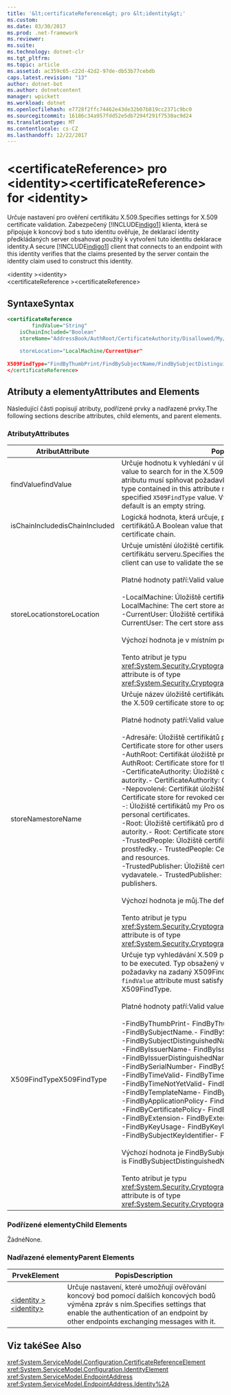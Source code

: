 ```yaml
---
title: '&lt;certificateReference&gt; pro &lt;identity&gt;'
ms.custom: 
ms.date: 03/30/2017
ms.prod: .net-framework
ms.reviewer: 
ms.suite: 
ms.technology: dotnet-clr
ms.tgt_pltfrm: 
ms.topic: article
ms.assetid: ac359c65-c22d-42d2-97de-db53b77cebdb
caps.latest.revision: "13"
author: dotnet-bot
ms.author: dotnetcontent
manager: wpickett
ms.workload: dotnet
ms.openlocfilehash: e7728f2ffc74462e43de32b07b819cc2371c9bc0
ms.sourcegitcommit: 16186c34a957fdd52e5db7294f291f7530ac9d24
ms.translationtype: MT
ms.contentlocale: cs-CZ
ms.lasthandoff: 12/22/2017
---
```

# <a name="ltcertificatereferencegt-for-ltidentitygt"></a><span data-ttu-id="3d5a5-102">&lt;certificateReference&gt; pro &lt;identity&gt;</span><span class="sxs-lookup"><span data-stu-id="3d5a5-102">&lt;certificateReference&gt; for &lt;identity&gt;</span></span>
<span data-ttu-id="3d5a5-103">Určuje nastavení pro ověření certifikátu X.509.</span><span class="sxs-lookup"><span data-stu-id="3d5a5-103">Specifies settings for X.509 certificate validation.</span></span> <span data-ttu-id="3d5a5-104">Zabezpečený [!INCLUDE[indigo1](../../../../../includes/indigo1-md.md)] klienta, která se připojuje k koncový bod s tuto identitu ověřuje, že deklarací identity předkládaných server obsahovat použitý k vytvoření tuto identitu deklarace identity.</span><span class="sxs-lookup"><span data-stu-id="3d5a5-104">A secure [!INCLUDE[indigo1](../../../../../includes/indigo1-md.md)] client that connects to an endpoint with this identity verifies that the claims presented by the server contain the identity claim used to construct this identity.</span></span>  
  
 <span data-ttu-id="3d5a5-105">\<identity ></span><span class="sxs-lookup"><span data-stu-id="3d5a5-105">\<identity></span></span>  
<span data-ttu-id="3d5a5-106">\<certificateReference ></span><span class="sxs-lookup"><span data-stu-id="3d5a5-106">\<certificateReference></span></span>  
  
## <a name="syntax"></a><span data-ttu-id="3d5a5-107">Syntaxe</span><span class="sxs-lookup"><span data-stu-id="3d5a5-107">Syntax</span></span>  
  
```xml  
<certificateReference   
        findValue="String"   
    isChainIncluded="Boolean"  
    storeName="AddressBook/AuthRoot/CertificateAuthority/Disallowed/My/Root/TrustedPeople/TrustedPublisher"storeName="  
  
    storeLocation="LocalMachine/CurrentUser"  
  
X509FindType="FindByThumbPrint/FindBySubjectName/FindBySubjectDistinguishedName/FindByIssuerName/FindByIssuerDistinguishedName/FindBySerialNumber/FindByTimeValid/FindByTimeNotYetValid/FindByTemplateName/FindByApplicationPolicy/FindByCertificatePolicy/FindByExtension/FindByKeyUsage/FindBySubjectKeyIdentifier"  
</certificateReference>  
```  
  
## <a name="attributes-and-elements"></a><span data-ttu-id="3d5a5-108">Atributy a elementy</span><span class="sxs-lookup"><span data-stu-id="3d5a5-108">Attributes and Elements</span></span>  
 <span data-ttu-id="3d5a5-109">Následující části popisují atributy, podřízené prvky a nadřazené prvky.</span><span class="sxs-lookup"><span data-stu-id="3d5a5-109">The following sections describe attributes, child elements, and parent elements.</span></span>  
  
### <a name="attributes"></a><span data-ttu-id="3d5a5-110">Atributy</span><span class="sxs-lookup"><span data-stu-id="3d5a5-110">Attributes</span></span>  
  
|<span data-ttu-id="3d5a5-111">Atribut</span><span class="sxs-lookup"><span data-stu-id="3d5a5-111">Attribute</span></span>|<span data-ttu-id="3d5a5-112">Popis</span><span class="sxs-lookup"><span data-stu-id="3d5a5-112">Description</span></span>|  
|---------------|-----------------|  
|<span data-ttu-id="3d5a5-113">findValue</span><span class="sxs-lookup"><span data-stu-id="3d5a5-113">findValue</span></span>|<span data-ttu-id="3d5a5-114">Určuje hodnotu k vyhledání v úložišti certifikátů X.509.</span><span class="sxs-lookup"><span data-stu-id="3d5a5-114">Specifies the value to search for in the X.509 certificate store.</span></span> <span data-ttu-id="3d5a5-115">Typ obsažený v tomto atributu musí splňovat požadavky na zadané `X509FindType` hodnotu.</span><span class="sxs-lookup"><span data-stu-id="3d5a5-115">The type contained in this attribute must satisfy the requirements of the specified `X509FindType` value.</span></span> <span data-ttu-id="3d5a5-116">Výchozí hodnota je prázdný řetězec.</span><span class="sxs-lookup"><span data-stu-id="3d5a5-116">The default is an empty string.</span></span>|  
|<span data-ttu-id="3d5a5-117">isChainIncluded</span><span class="sxs-lookup"><span data-stu-id="3d5a5-117">isChainIncluded</span></span>|<span data-ttu-id="3d5a5-118">Logická hodnota, která určuje, pokud se provádí ověření pomocí řetěz certifikátů.</span><span class="sxs-lookup"><span data-stu-id="3d5a5-118">A Boolean value that specifies if the validation is done using a certificate chain.</span></span>|  
|<span data-ttu-id="3d5a5-119">storeLocation</span><span class="sxs-lookup"><span data-stu-id="3d5a5-119">storeLocation</span></span>|<span data-ttu-id="3d5a5-120">Určuje umístění úložiště certifikátů, které může klient použít pro ověření certifikátu serveru.</span><span class="sxs-lookup"><span data-stu-id="3d5a5-120">Specifies the location of the certificate store that the client can use to validate the server’s certificate.</span></span><br /><br /> <span data-ttu-id="3d5a5-121">Platné hodnoty patří:</span><span class="sxs-lookup"><span data-stu-id="3d5a5-121">Valid values include the following:</span></span><br /><br /> <span data-ttu-id="3d5a5-122">-LocalMachine: Úložiště certifikátů přiřazené k místnímu počítači.</span><span class="sxs-lookup"><span data-stu-id="3d5a5-122">-   LocalMachine: The cert store assigned to the local machine.</span></span><br /><span data-ttu-id="3d5a5-123">-CurrentUser: Úložiště certifikátů přiřazená aktuálnímu uživateli.</span><span class="sxs-lookup"><span data-stu-id="3d5a5-123">-   CurrentUser: The cert store assigned to the current user.</span></span><br /><br /> <span data-ttu-id="3d5a5-124">Výchozí hodnota je v místním počítači.</span><span class="sxs-lookup"><span data-stu-id="3d5a5-124">The default value is LocalMachine.</span></span><br /><br /> <span data-ttu-id="3d5a5-125">Tento atribut je typu <xref:System.Security.Cryptography.X509Certificates.StoreLocation>.</span><span class="sxs-lookup"><span data-stu-id="3d5a5-125">This attribute is of type <xref:System.Security.Cryptography.X509Certificates.StoreLocation>.</span></span>|  
|<span data-ttu-id="3d5a5-126">storeName</span><span class="sxs-lookup"><span data-stu-id="3d5a5-126">storeName</span></span>|<span data-ttu-id="3d5a5-127">Určuje název úložiště certifikátu X.509 otevřete.</span><span class="sxs-lookup"><span data-stu-id="3d5a5-127">Specifies the name of the X.509 certificate store to open.</span></span><br /><br /> <span data-ttu-id="3d5a5-128">Platné hodnoty patří:</span><span class="sxs-lookup"><span data-stu-id="3d5a5-128">Valid values include the following:</span></span><br /><br /> <span data-ttu-id="3d5a5-129">-Adresáře: Úložiště certifikátů pro ostatní uživatele.</span><span class="sxs-lookup"><span data-stu-id="3d5a5-129">-   AddressBook: Certificate store for other users.</span></span><br /><span data-ttu-id="3d5a5-130">-AuthRoot: Certifikát úložiště pro třetí strany certifikační autority (CA).</span><span class="sxs-lookup"><span data-stu-id="3d5a5-130">-   AuthRoot: Certificate store for third-party certification authorities (CAs).</span></span><br /><span data-ttu-id="3d5a5-131">-CertificateAuthority: Úložiště certifikátů pro zprostředkující certifikační autority.</span><span class="sxs-lookup"><span data-stu-id="3d5a5-131">-   CertificateAuthority: Certificate store for intermediate CAs.</span></span><br /><span data-ttu-id="3d5a5-132">-Nepovolené: Certifikát úložiště pro odvolané certifikáty.</span><span class="sxs-lookup"><span data-stu-id="3d5a5-132">-   Disallowed: Certificate store for revoked certificates.</span></span><br /><span data-ttu-id="3d5a5-133">-: Úložiště certifikátů my Pro osobní certifikáty.</span><span class="sxs-lookup"><span data-stu-id="3d5a5-133">-   My: Certificate store for personal certificates.</span></span><br /><span data-ttu-id="3d5a5-134">-Root: Úložiště certifikátů pro důvěryhodné kořenové certifikační autority.</span><span class="sxs-lookup"><span data-stu-id="3d5a5-134">-   Root: Certificate store for trusted root CAs.</span></span><br /><span data-ttu-id="3d5a5-135">-TrustedPeople: Úložiště certifikátů přímo důvěryhodných osob a prostředky.</span><span class="sxs-lookup"><span data-stu-id="3d5a5-135">-   TrustedPeople: Certificate store for directly trusted people and resources.</span></span><br /><span data-ttu-id="3d5a5-136">-TrustedPublisher: Úložiště certifikátů pro přímo důvěryhodné vydavatele.</span><span class="sxs-lookup"><span data-stu-id="3d5a5-136">-   TrustedPublisher: Certificate store for directly trusted publishers.</span></span><br /><br /> <span data-ttu-id="3d5a5-137">Výchozí hodnota je můj.</span><span class="sxs-lookup"><span data-stu-id="3d5a5-137">The default value is My.</span></span><br /><br /> <span data-ttu-id="3d5a5-138">Tento atribut je typu <xref:System.Security.Cryptography.X509Certificates.StoreName>.</span><span class="sxs-lookup"><span data-stu-id="3d5a5-138">This attribute is of type <xref:System.Security.Cryptography.X509Certificates.StoreName>.</span></span>|  
|<span data-ttu-id="3d5a5-139">X509FindType</span><span class="sxs-lookup"><span data-stu-id="3d5a5-139">X509FindType</span></span>|<span data-ttu-id="3d5a5-140">Určuje typ vyhledávání X.509 provést.</span><span class="sxs-lookup"><span data-stu-id="3d5a5-140">Specifies the type of X.509 search to be executed.</span></span> <span data-ttu-id="3d5a5-141">Typ obsažený v `findValue` atributu musí splňovat požadavky na zadaný X509FindType.</span><span class="sxs-lookup"><span data-stu-id="3d5a5-141">The type contained in the `findValue` attribute must satisfy the requirements of the specified X509FindType.</span></span><br /><br /> <span data-ttu-id="3d5a5-142">Platné hodnoty patří:</span><span class="sxs-lookup"><span data-stu-id="3d5a5-142">Valid values include the following:</span></span><br /><br /> <span data-ttu-id="3d5a5-143">-FindByThumbPrint</span><span class="sxs-lookup"><span data-stu-id="3d5a5-143">-   FindByThumbPrint</span></span><br /><span data-ttu-id="3d5a5-144">-FindBySubjectName.</span><span class="sxs-lookup"><span data-stu-id="3d5a5-144">-   FindBySubjectName</span></span><br /><span data-ttu-id="3d5a5-145">-FindBySubjectDistinguishedName</span><span class="sxs-lookup"><span data-stu-id="3d5a5-145">-   FindBySubjectDistinguishedName</span></span><br /><span data-ttu-id="3d5a5-146">-FindByIssuerName</span><span class="sxs-lookup"><span data-stu-id="3d5a5-146">-   FindByIssuerName</span></span><br /><span data-ttu-id="3d5a5-147">-FindByIssuerDistinguishedName</span><span class="sxs-lookup"><span data-stu-id="3d5a5-147">-   FindByIssuerDistinguishedName</span></span><br /><span data-ttu-id="3d5a5-148">-FindBySerialNumber</span><span class="sxs-lookup"><span data-stu-id="3d5a5-148">-   FindBySerialNumber</span></span><br /><span data-ttu-id="3d5a5-149">-FindByTimeValid</span><span class="sxs-lookup"><span data-stu-id="3d5a5-149">-   FindByTimeValid</span></span><br /><span data-ttu-id="3d5a5-150">-FindByTimeNotYetValid</span><span class="sxs-lookup"><span data-stu-id="3d5a5-150">-   FindByTimeNotYetValid</span></span><br /><span data-ttu-id="3d5a5-151">-FindByTemplateName</span><span class="sxs-lookup"><span data-stu-id="3d5a5-151">-   FindByTemplateName</span></span><br /><span data-ttu-id="3d5a5-152">-FindByApplicationPolicy</span><span class="sxs-lookup"><span data-stu-id="3d5a5-152">-   FindByApplicationPolicy</span></span><br /><span data-ttu-id="3d5a5-153">-FindByCertificatePolicy</span><span class="sxs-lookup"><span data-stu-id="3d5a5-153">-   FindByCertificatePolicy</span></span><br /><span data-ttu-id="3d5a5-154">-FindByExtension</span><span class="sxs-lookup"><span data-stu-id="3d5a5-154">-   FindByExtension</span></span><br /><span data-ttu-id="3d5a5-155">-FindByKeyUsage</span><span class="sxs-lookup"><span data-stu-id="3d5a5-155">-   FindByKeyUsage</span></span><br /><span data-ttu-id="3d5a5-156">-FindBySubjectKeyIdentifier</span><span class="sxs-lookup"><span data-stu-id="3d5a5-156">-   FindBySubjectKeyIdentifier</span></span><br /><br /> <span data-ttu-id="3d5a5-157">Výchozí hodnota je FindBySubjectDistinguishedName.</span><span class="sxs-lookup"><span data-stu-id="3d5a5-157">The default value is FindBySubjectDistinguishedName.</span></span><br /><br /> <span data-ttu-id="3d5a5-158">Tento atribut je typu <xref:System.Security.Cryptography.X509Certificates.X509FindType>.</span><span class="sxs-lookup"><span data-stu-id="3d5a5-158">This attribute is of type <xref:System.Security.Cryptography.X509Certificates.X509FindType>.</span></span>|  
  
### <a name="child-elements"></a><span data-ttu-id="3d5a5-159">Podřízené elementy</span><span class="sxs-lookup"><span data-stu-id="3d5a5-159">Child Elements</span></span>  
 <span data-ttu-id="3d5a5-160">Žádné</span><span class="sxs-lookup"><span data-stu-id="3d5a5-160">None.</span></span>  
  
### <a name="parent-elements"></a><span data-ttu-id="3d5a5-161">Nadřazené elementy</span><span class="sxs-lookup"><span data-stu-id="3d5a5-161">Parent Elements</span></span>  
  
|<span data-ttu-id="3d5a5-162">Prvek</span><span class="sxs-lookup"><span data-stu-id="3d5a5-162">Element</span></span>|<span data-ttu-id="3d5a5-163">Popis</span><span class="sxs-lookup"><span data-stu-id="3d5a5-163">Description</span></span>|  
|-------------|-----------------|  
|[<span data-ttu-id="3d5a5-164">\<identity ></span><span class="sxs-lookup"><span data-stu-id="3d5a5-164">\<identity></span></span>](../../../../../docs/framework/configure-apps/file-schema/wcf/identity.md)|<span data-ttu-id="3d5a5-165">Určuje nastavení, které umožňují ověřování koncový bod pomocí dalších koncových bodů výměna zpráv s ním.</span><span class="sxs-lookup"><span data-stu-id="3d5a5-165">Specifies settings that enable the authentication of an endpoint by other endpoints exchanging messages with it.</span></span>|  
  
## <a name="see-also"></a><span data-ttu-id="3d5a5-166">Viz také</span><span class="sxs-lookup"><span data-stu-id="3d5a5-166">See Also</span></span>  
 <xref:System.ServiceModel.Configuration.CertificateReferenceElement>  
 <xref:System.ServiceModel.Configuration.IdentityElement>  
 <xref:System.ServiceModel.EndpointAddress>  
 <xref:System.ServiceModel.EndpointAddress.Identity%2A>

